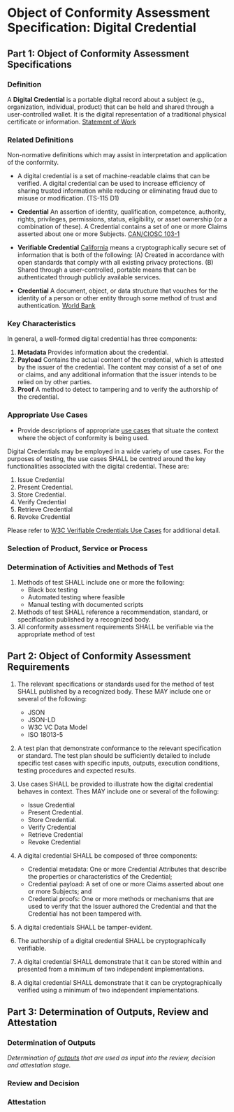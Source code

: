 # Object of Conformity Assessment Specification: Digital Credential

## Part 1: Object of Conformity Assessment Specifications

### Definition

A **Digital Credential** is a portable digital record about a subject (e.g., organization, individual, product) that can be held and shared through a user-controlled wallet. It is the digital representation of a traditional physical certificate or information. [Statement of Work](/docs/statement-of-work.md)

### Related Definitions

Non-normative definitions which may assist in interpretation and application of the conformity.

* A digital credential is a set of machine-readable claims that can be verified. A digital credential can be used to increase efficiency of sharing trusted information while reducing or eliminating fraud due to misuse or modification. (TS-115 D1)

* **Credential** An assertion of identity, qualification, competence, authority, rights, privileges, permissions, status, eligibility, or asset ownership (or a combination of these). A Credential contains a set of one or more Claims asserted about one or more Subjects.  [CAN/CIOSC 103-1](https://ciostrategycouncil.com/standards/find-a-standard/standards-in-digital-trust/digital-trust-fundamentals/)

* **Verifiable Credential** [California](https://leginfo.legislature.ca.gov/faces/billTextClient.xhtml?bill_id=202120220SB786#93ENR) means a cryptographically secure set of information that is both of the following: (A) Created in accordance with open standards that comply with all existing privacy protections. (B) Shared through a user-controlled, portable means that can be authenticated through publicly available services.

* **Credential** A document, object, or data structure that vouches for the identity of a person or other entity through some method of
trust and authentication. [World Bank](https://www.developer.tech.gov.sg/assets/files/GovTech%20World%20Bank%20NDI%20APEX%20report.pdf)

### Key Characteristics

In general, a well-formed digital credential has three components:

1. **Metadata** Provides information about the credential. 
2. **Payload** Contains the actual content of the credential, which is attested by the issuer of the credential. The content may consist of a set of one or claims, and any additional information that the issuer intends to be relied on by other parties.
3. **Proof** A method to detect to tampering and to verify the authorship of the credential.

### Appropriate Use Cases

* Provide descriptions of appropriate [use cases](./use-cases.md) that situate the context where the object of conformity is being used.

Digital Credentials may be employed in a wide variety of use cases. For the purposes of testing, the use cases SHALL be centred around the key functionalities associated with the digital credential. These are:

1. Issue Credential
2. Present Credential.
3. Store Credential.
4. Verify Credential
5. Retrieve Credential
6. Revoke Credential

Please refer to [W3C Verifiable Credentials Use Cases](https://www.w3.org/TR/vc-use-cases/) for additional detail.

### Selection of Product, Service or Process

### Determination of Activities and Methods of Test

1. Methods of test SHALL include one or more the following:
    * Black box testing
    * Automated testing where feasible
    * Manual testing with documented scripts
2. Methods of test SHALL reference a recommendation, standard, or specification published by a recognized body.
3. All conformity assessment requirements SHALL be verifiable via the appropriate method of test

## Part 2: Object of Conformity Assessment Requirements

1. The relevant specifications or standards used for the method of test SHALL published by a recognized body. These MAY include one or several of the following:
    * JSON
    * JSON-LD
    * W3C VC Data Model
    * ISO 18013-5
2. A test plan that demonstrate conformance to the relevant specification or standard. The test plan should be sufficiently detailed to include specific test cases with specific inputs, outputs, execution conditions, testing procedures and expected results.
3. Use cases SHALL be provided to illustrate how the digital credential behaves in context. Thes MAY include one or several of the following:
    * Issue Credential
    * Present Credential.
    * Store Credential.
    * Verify Credential
    * Retrieve Credential
    * Revoke Credential

4. A digital credential SHALL be composed of three components:
    * Credential metadata: One or more Credential Attributes that describe the properties or characteristics of the Credential;
    * Credential payload: A set of one or more Claims asserted about one or more Subjects; and
    * Credential proofs: One or more methods or mechanisms that are used to verify that the Issuer authored the Credential and that the Credential has not been tampered with.
5. A digital credentials SHALL be tamper-evident.
6. The authorship of a digital credential SHALL be cryptographically verifiable.
7. A digital credential SHALL demonstrate that it can be stored within and presented from a minimum of two independent implementations.
8. A digital credential SHALL demonstrate that it can be cryptographically verified using a minimum of two independent implementations.

## Part 3: Determination of Outputs, Review and Attestation

### Determination of Outputs

_Determination of [outputs](../scheme-definitions.md) that are used as input into the review, decision and attestation stage._

### Review and Decision

### Attestation

